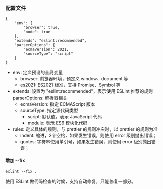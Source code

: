 ### 配置文件
```
{
    "env": {
        "browser": true,
        "node": true
    },
    "extends": "eslint:recommended",
    "parserOptions": {
        "ecmaVersion": 2021,
        "sourceType": "script"
    }
}
```

- env: 定义预设的全局变量
    - browser: 浏览器环境，预定义 window、document 等
    - es2021: ES2021 标准，支持 Promise、Symbol 等
- extends: 设置为 "eslint:recommended"，表示使用 ESLint 推荐的规则
parserOptions: 解析器相关
    - ecmaVersion: 指定 ECMAScript 版本
    - sourceType: 指定源代码类型
        - script: 默认值，表示 JavaScript 代码
        - module: 表示 ES6 模块化代码
- rules: 定义具体的规则，与 prettier 的规则冲突时，以 prettier 的规则为准
    - indent: 缩进，2个空格，如果发生错误，则使用 error 级别抛出错误；
    - quotes: 字符串使用单引号，如果发生错误，则使用 error 级别抛出错误；

#### 增加 --fix
```
exlint --fix .
```

使用 ESLint 做代码检查的时候，支持自动修复，只能修复一部分。
